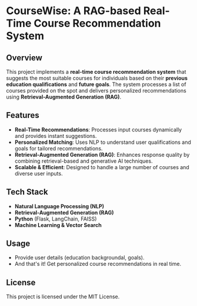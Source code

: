 # CourseWise: A RAG-based Real-Time Course Recommendation System 

## Overview  
This project implements a **real-time course recommendation system** that suggests the most suitable courses for individuals based on their **previous education qualifications** and **future goals**. The system processes a list of courses provided on the spot and delivers personalized recommendations using **Retrieval-Augmented Generation (RAG)**.  

## Features  
- **Real-Time Recommendations**: Processes input courses dynamically and provides instant suggestions.  
- **Personalized Matching**: Uses NLP to understand user qualifications and goals for tailored recommendations.  
- **Retrieval-Augmented Generation (RAG)**: Enhances response quality by combining retrieval-based and generative AI techniques.  
- **Scalable & Efficient**: Designed to handle a large number of courses and diverse user inputs.  

## Tech Stack  
- **Natural Language Processing (NLP)**  
- **Retrieval-Augmented Generation (RAG)**  
- **Python** (Flask, LangChain, FAISS)  
- **Machine Learning & Vector Search**  

## Usage  
- Provide user details (education backgroundal, goals).  
- And that's it! Get personalized course recommendations in real time.  

## License  
This project is licensed under the MIT License. 

